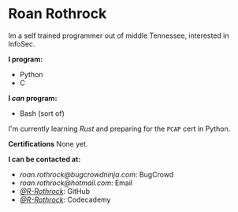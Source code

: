 # Roan Rothrock
Im a self trained programmer out of middle Tennessee, interested in InfoSec.

**I program:**
- Python
- C

**I _can_ program:**
- Bash (sort of)

I'm currently learning _Rust_ and preparing for the `PCAP` cert in Python.

**Certifications**
None yet.

**I can be contacted at:**
- _roan.rothrock@bugcrowdninja.com_: BugCrowd
- _roan.rothrock@hotmail.com_: Email
- _[@R-Rothrock](https://github.com/R-Rothrock)_: GitHub 
- _[@R-Rothrock](https://www.codecademy.com/profiles/R-Rothrock)_: Codecademy

<!---
R-Rothrock/R-Rothrock is a special repository because its
`README.md` (this file) appears on your GitHub profile.
You can click the Preview link to take a look at your changes.
--->
